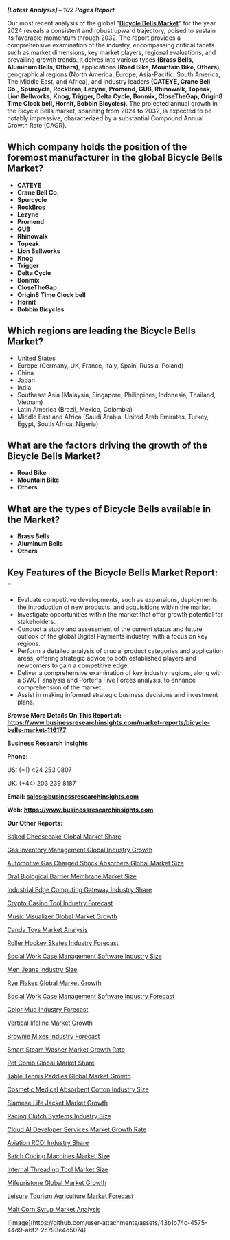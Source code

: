 <p><strong><em>[Latest Analysis] &ndash; 102 Pages Report</em></strong></p><p>Our most recent analysis of the global "<a href="https://www.businessresearchinsights.com/market-reports/bicycle-bells-market-116177"><strong>Bicycle Bells Market</strong></a>" for the year 2024 reveals a consistent and robust upward trajectory, poised to sustain its favorable momentum through 2032. The report provides a comprehensive examination of the industry, encompassing critical facets such as market dimensions, key market players, regional evaluations, and prevailing growth trends. It delves into various types <strong>(Brass Bells, Aluminum Bells, Others)</strong>, applications <strong>(Road Bike, Mountain Bike, Others)</strong>, geographical regions (North America, Europe, Asia-Pacific, South America, The Middle East, and Africa), and industry leaders <strong>(CATEYE, Crane Bell Co., Spurcycle, RockBros, Lezyne, Promend, GUB, Rhinowalk, Topeak, Lion Bellworks, Knog, Trigger, Delta Cycle, Bonmix, CloseTheGap, Origin8 Time Clock bell, Hornit, Bobbin Bicycles)</strong>. The projected annual growth in the Bicycle Bells market, spanning from 2024 to 2032, is expected to be notably impressive, characterized by a substantial Compound Annual Growth Rate (CAGR).</p><h2><strong>Which company holds the position of the foremost manufacturer in the global Bicycle Bells Market?</strong></h2><p><strong><ul><li>CATEYE<li>Crane Bell Co.<li>Spurcycle<li>RockBros<li>Lezyne<li>Promend<li>GUB<li>Rhinowalk<li>Topeak<li>Lion Bellworks<li>Knog<li>Trigger<li>Delta Cycle<li>Bonmix<li>CloseTheGap<li>Origin8 Time Clock bell<li>Hornit<li>Bobbin Bicycles</ul></strong></p><h2><strong>Which regions are leading the Bicycle Bells Market?</strong></h2><ul><li>United States</li><li>Europe (Germany, UK, France, Italy, Spain, Russia, Poland)</li><li>China</li><li>Japan</li><li>India</li><li>Southeast Asia (Malaysia, Singapore, Philippines, Indonesia, Thailand, Vietnam)</li><li>Latin America (Brazil, Mexico, Colombia)</li><li>Middle East and Africa (Saudi Arabia, United Arab Emirates, Turkey, Egypt, South Africa, Nigeria)</li></ul><h2><strong>What are the factors driving the growth of the Bicycle Bells Market?</strong></h2><p><strong><ul><li>Road Bike<li>Mountain Bike<li>Others</ul></strong></p><h2><strong>What are the types of Bicycle Bells available in the Market?</strong></h2><p><strong><ul><li>Brass Bells<li>Aluminum Bells<li>Others</ul></strong></p><h2><strong>Key Features of the Bicycle Bells Market Report: -</strong></h2><ul><li>Evaluate competitive developments, such as expansions, deployments, the introduction of new products, and acquisitions within the market.</li><li>Investigate opportunities within the market that offer growth potential for stakeholders.</li><li>Conduct a study and assessment of the current status and future outlook of the global Digital Payments industry, with a focus on key regions.</li><li>Perform a detailed analysis of crucial product categories and application areas, offering strategic advice to both established players and newcomers to gain a competitive edge.</li><li>Deliver a comprehensive examination of key industry regions, along with a SWOT analysis and Porter's Five Forces analysis, to enhance comprehension of the market.</li><li>Assist in making informed strategic business decisions and investment plans.</li></ul><p><strong>Browse More Details On This Report at: - <a href="https://www.businessresearchinsights.com/market-reports/bicycle-bells-market-116177">https://www.businessresearchinsights.com/market-reports/bicycle-bells-market-116177</a></strong></p><p><strong>Business Research Insights</strong></p><p><strong>Phone:</strong></p><p>US: (+1) 424 253 0807</p><p>UK: (+44) 203 239 8187</p><p><strong>Email: <a href="mailto:sales@businessresearchinsights.com">sales@businessresearchinsights.com</a></strong></p><p><strong>Web: <a href="https://www.businessresearchinsights.com">https://www.businessresearchinsights.com</a></strong></p><p><strong>Our Other Reports:</strong></p><p><a href="https://www.businessresearchinsights.com/market-reports/baked-cheesecake-market-117069">Baked Cheesecake Global Market Share</a></p><p><a href="https://www.businessresearchinsights.com/market-reports/gas-inventory-management-market-116170">Gas Inventory Management Global Industry Growth</a></p><p><a href="https://www.businessresearchinsights.com/market-reports/automotive-gas-charged-shock-absorbers-market-115457">Automotive Gas Charged Shock Absorbers Global Market Size</a></p><p><a href="https://www.businessresearchinsights.com/market-reports/oral-biological-barrier-membrane-market-115226">Oral Biological Barrier Membrane Market Size</a></p><p><a href="https://www.businessresearchinsights.com/market-reports/industrial-edge-computing-gateway-market-116471">Industrial Edge Computing Gateway Industry Share</a></p><p><a href="https://www.businessresearchinsights.com/market-reports/crypto-casino-tool-market-115345">Crypto Casino Tool Industry Forecast</a></p><p><a href="https://www.businessresearchinsights.com/market-reports/music-visualizer-market-115408">Music Visualizer Global Market Growth</a></p><p><a href="https://www.businessresearchinsights.com/market-reports/candy-toys-market-117111">Candy Toys Market Analysis</a></p><p><a href="https://www.businessresearchinsights.com/market-reports/roller-hockey-skates-market-115394">Roller Hockey Skates Industry Forecast</a></p><p><a href="https://www.businessresearchinsights.com/market-reports/social-work-case-management-software-market-116813">Social Work Case Management Software Industry Size</a></p><p><a href="https://www.businessresearchinsights.com/market-reports/men-jeans-market-116049">Men Jeans Industry Size</a></p><p><a href="https://www.businessresearchinsights.com/market-reports/rye-flakes-market-115685">Rye Flakes Global Market Growth</a></p><p><a href="https://www.businessresearchinsights.com/market-reports/social-work-case-management-software-market-116813">Social Work Case Management Software Industry Forecast</a></p><p><a href="https://www.businessresearchinsights.com/market-reports/color-mud-market-116670">Color Mud Industry Forecast</a></p><p><a href="https://www.businessresearchinsights.com/market-reports/vertical-lifeline-market-116775">Vertical lifeline Market Growth</a></p><p><a href="https://www.businessresearchinsights.com/market-reports/brownie-mixes-market-115597">Brownie Mixes Industry Forecast</a></p><p><a href="https://www.businessresearchinsights.com/market-reports/smart-steam-washer-market-114960">Smart Steam Washer Market Growth Rate</a></p><p><a href="https://www.businessresearchinsights.com/market-reports/pet-comb-market-116574">Pet Comb Global Market Share</a></p><p><a href="https://www.businessresearchinsights.com/market-reports/table-tennis-paddles-market-115303">Table Tennis Paddles Global Market Growth</a></p><p><a href="https://www.businessresearchinsights.com/market-reports/cosmetic-medical-absorbent-cotton-market-114873">Cosmetic Medical Absorbent Cotton Industry Size</a></p><p><a href="https://www.businessresearchinsights.com/market-reports/siamese-life-jacket-market-115422">Siamese Life Jacket Market Growth</a></p><p><a href="https://www.businessresearchinsights.com/market-reports/racing-clutch-systems-market-116275">Racing Clutch Systems Industry Size</a></p><p><a href="https://www.businessresearchinsights.com/market-reports/cloud-ai-developer-services-market-116282">Cloud AI Developer Services Market Growth Rate</a></p><p><a href="https://www.businessresearchinsights.com/market-reports/aviation-rcdi-market-116233">Aviation RCDI Industry Share</a></p><p><a href="https://www.businessresearchinsights.com/market-reports/batch-coding-machines-market-115420">Batch Coding Machines Market Size</a></p><p><a href="https://www.businessresearchinsights.com/market-reports/internal-threading-tool-market-115289">Internal Threading Tool Market Size</a></p><p><a href="https://www.businessresearchinsights.com/market-reports/mifepristone-market-115044">Mifepristone Global Market Growth</a></p><p><a href="https://www.businessresearchinsights.com/market-reports/leisure-tourism-agriculture-market-115331">Leisure Tourism Agriculture Market Forecast</a></p><p><a href="https://www.businessresearchinsights.com/market-reports/malt-corn-syrup-market-115700">Malt Corn Syrup Market Analysis</a></p>
![image](https://github.com/user-attachments/assets/43b1b74c-4575-44d9-a6f2-2c793e4d5074)
